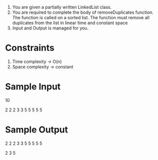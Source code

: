 1. You are given a partially written LinkedList class.
2. You are required to complete the body of removeDuplicates function. The function is called on a sorted list. The function must remove all duplicates from the list in linear time and constant space
3. Input and Output is managed for you. 


# Constraints

1. Time complexity -> O(n)
2. Space complexity -> constant

# Sample Input

10

2 2 2 3 3 5 5 5 5 5

# Sample Output

2 2 2 3 3 5 5 5 5 5 

2 3 5 